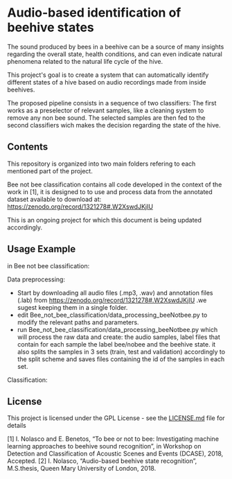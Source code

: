 # Audio-based identification of beehive states

The sound produced by bees in a beehive can be a source of many insights regarding the overall state, health conditions, and can even indicate natural phenomena related to the natural life cycle of the hive.

This project's goal is to create a system that can automatically identify different states of a hive based on audio recordings made from inside beehives. 

The proposed pipeline consists in a sequence of two classifiers: The first works as a preselector of relevant samples, like a cleaning system to remove any non bee sound.
The selected samples are then fed to the second classifiers wich makes the decision regarding the state of the hive.



## Contents

This repository is organized into two main folders refering to each mentioned part of the project.

Bee not bee classification contains all code developed in the context of the work in [1], it is designed to to use and process data from the annotated dataset available to download at: https://zenodo.org/record/1321278#.W2XswdJKjIU





This is an ongoing project for which this document is being updated accordingly.

## Usage Example

in Bee not bee classification:

Data preprocessing: 
- Start by downloading all audio files (.mp3, .wav) and annotation files (.lab) from https://zenodo.org/record/1321278#.W2XswdJKjIU .we sugest keeping them in a single folder.
- edit Bee_not_bee_classification/data_processing_beeNotbee.py to modify the relevant paths and parameters. 
- run Bee_not_bee_classification/data_processing_beeNotbee.py which will process the raw data and create: the audio samples, label files that contain for each sample the label bee/nobee and the beehive state.
it also splits the samples in 3 sets (train, test and validation) accordingly to the split scheme and saves files containing the id of the samples in each set.

Classification:


  


## License

This project is licensed under the GPL License - see the [LICENSE.md](LICENSE.md) file for details


[1] I. Nolasco and E. Benetos, “To bee or not to bee: Investigating machine learning approaches to beehive sound recognition”, in Workshop on Detection and Classification of Acoustic Scenes and Events (DCASE), 2018, Accepted.
[2] I. Nolasco, “Audio-based beehive state recognition”,  M.S.thesis, Queen Mary University of London, 2018.
